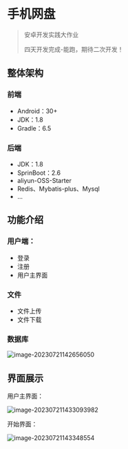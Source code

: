 # 手机网盘

> 安卓开发实践大作业
>
> 四天开发完成-能跑，期待二次开发！

## 整体架构

### 前端

* Android：30+
* JDK：1.8
* Gradle：6.5



### 后端

* JDK：1.8
* SprinBoot：2.6
* aliyun-OSS-Starter
* Redis、Mybatis-plus、Mysql
* …



## 功能介绍

### 用户端：

* 登录
* 注册
* 用户主界面

### 文件

* 文件上传
* 文件下载

### 数据库

![image-20230721142656050](https://personal-drawing-bed.oss-cn-beijing.aliyuncs.com/img/image-20230721142656050.png)

## 界面展示

用户主界面：

![image-202307211433093982](https://personal-drawing-bed.oss-cn-beijing.aliyuncs.com/img/image-20230721143309398.png)

开始界面：

![image-20230721143348554](https://personal-drawing-bed.oss-cn-beijing.aliyuncs.com/img/image-20230721143348554.png)